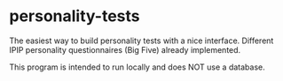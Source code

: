 # personality-tests
The easiest way to build personality tests with a nice interface. Different IPIP personality questionnaires (Big Five) already implemented.

This program is intended to run locally and does NOT use a database.
